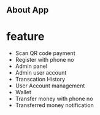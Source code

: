## About App

# feature

-   Scan QR code payment
-   Register with phone no
-   Admin panel
-   Admin user account
-   Transcation History
-   User Account management
-   Wallet
-   Transfer money with phone no
-   Transferred money notification 
